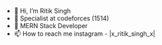 - 👋 Hi, I’m Ritik Singh
- 👀 Specialist at codeforces (1514)
- 🌱 MERN Stack Developer
- 📫 How to reach me instagram - |x_ritik_singh_x|

<!---
RitikSingh30/RitikSingh30 is a ✨ special ✨ repository because its `README.md` (this file) appears on your GitHub profile.
You can click the Preview link to take a look at your changes.
--->
